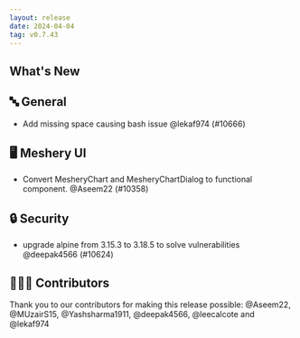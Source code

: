 ```yaml
---
layout: release
date: 2024-04-04
tag: v0.7.43
---
```


## What's New
## 🔤 General
- Add missing space causing bash issue @lekaf974 (#10666)

## 🖥 Meshery UI

- Convert MesheryChart and MesheryChartDialog to functional component. @Aseem22 (#10358)

## 🔒 Security

- upgrade alpine from 3.15.3 to 3.18.5 to solve vulnerabilities  @deepak4566 (#10624)

## 👨🏽‍💻 Contributors

Thank you to our contributors for making this release possible:
@Aseem22, @MUzairS15, @Yashsharma1911, @deepak4566, @leecalcote and @lekaf974
